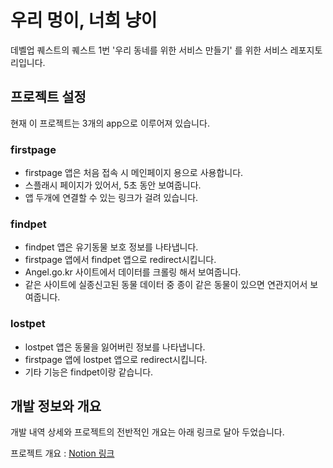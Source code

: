 # 우리 멍이, 너희 냥이

데벨업 퀘스트의 퀘스트 1번 '우리 동네를 위한 서비스 만들기' 를 위한 서비스 레포지토리입니다.

## 프로젝트 설정

현재 이 프로젝트는 3개의 app으로 이루어져 있습니다.

### firstpage

- firstpage 앱은 처음 접속 시 메인페이지 용으로 사용합니다.
- 스플래시 페이지가 있어서, 5초 동안 보여줍니다.
- 앱 두개에 연결할 수 있는 링크가 걸려 있습니다.

### findpet

- findpet 앱은 유기동물 보호 정보를 나타냅니다.
- firstpage 앱에서 findpet 앱으로 redirect시킵니다.
- Angel.go.kr 사이트에서 데이터를 크롤링 해서 보여줍니다.
- 같은 사이트에 실종신고된 동물 데이터 중 종이 같은 동물이 있으면 연관지어서 보여줍니다.

### lostpet

- lostpet 앱은 동물을 잃어버린 정보를 나타냅니다.
- firstpage 앱에 lostpet 앱으로 redirect시킵니다.
- 기타 기능은 findpet이랑 같습니다.



## 개발 정보와 개요

개발 내역 상세와 프로젝트의 전반적인 개요는 아래 링크로 달아 두었습니다.

프로젝트 개요 : [Notion 링크](https://www.notion.so/ymgym/DQ1-2-3369c7f6507e4db2aaeaf3158013e97f)